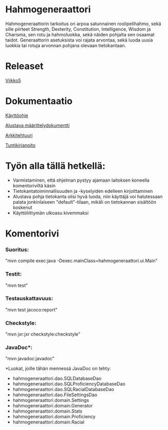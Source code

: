 # Hahmogeneraattori

Hahmogeneraattorin tarkoitus on arpoa satunnainen roolipelihahmo, sekä sille piirteet Strength, Dexterity, Constitution, Intelligence, Wisdom ja Charisma, sen rotu ja hahmoluokka, sekä näiden pohjalta sen osaamat taidot. Generaattorin asetuksista voi rajata arvontaa, sekä luoda uusia luokkia tai rotuja arvonnan pohjana olevaan tietokantaan.

# Releaset

[Viikko5](https://github.com/Fumblessi/ot-harjoitustyo/releases/tag/viikko5)

# Dokumentaatio

[Käyttöohje](https://github.com/Fumblessi/ot-harjoitustyo/blob/master/dokumentointi/kaytto-ohje.md)

[Alustava määrittelydokumentti](https://github.com/Fumblessi/ot-harjoitustyo/blob/master/dokumentointi/maarittelydokumentti.md)

[Arkkitehtuuri](https://github.com/Fumblessi/ot-harjoitustyo/blob/master/dokumentointi/arkkitehtuuri.md)

[Tuntikirjanpito](https://github.com/Fumblessi/ot-harjoitustyo/blob/master/dokumentointi/tyoaikakirjanpito.md)


# Työn alla tällä hetkellä:

* Varmistaminen, että ohjelman pystyy ajamaan laitoksen koneella komentoriviltä käsin
* Tietokantatoiminnallisuuden ja -kyselyiden edelleen kirjoittaminen
* Alustava pohja tietokanta olisi hyvä luoda, niin käyttäjä voi halutessaan palata jonkinlaiseen "default"-tilaan, mikäli on tietokannan sisältöön koskenut
* Käyttöliittymän ulkoasu kivemmaksi

# Komentorivi

### Suoritus:

"mvn compile exec:java -Dexec.mainClass=hahmogeneraattori.ui.Main"

### Testit:

"mvn test"

### Testauskattavuus:

"mvn test jacoco:report"

### Checkstyle:

"mvn jxr:jxr checkstyle:checkstyle"

### JavaDoc*:

"mvn javadoc:javadoc"

*Luokat, joille tähän mennessä JavaDoc on tehty:
- hahmogeneraattori.dao.SQLDatabaseDao
- hahmogeneraattori.dao.SQLProficiencyDatabaseDao
- hahmogeneraattori.dao.SQLRacialDatabaseDao
- hahmogeneraattori.dao.FileSettingsDao
- hahmogeneraattori.domain.Settings
- hahmogeneraattori.domain.Generator
- hahmogeneraattori.domain.Stats
- hahmogeneraattori.domain.Proficiency
- hahmogeneraattori.domain.Racial
